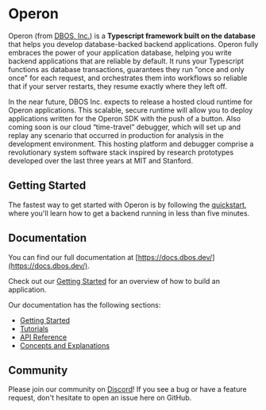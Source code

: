 # Operon

Operon (from [DBOS, Inc.](https://dbos.dev)) is a **Typescript framework built on the database** that helps you develop database-backed backend applications.
Operon fully embraces the power of your application database, helping you write backend applications that are reliable by default.
It runs your Typescript functions as database transactions, guarantees they run "once and only once" for each request, and orchestrates them into workflows so reliable that if your server restarts, they resume exactly where they left off.

In the near future, DBOS Inc. expects to release a hosted cloud runtime for Operon applications.
This scalable, secure runtime will allow you to deploy applications written for the Operon SDK with the push of a button.
Also coming soon is our cloud “time-travel” debugger, which will set up and replay any scenario that occurred in production for analysis in the development environment.
This hosting platform and debugger comprise a revolutionary system software stack inspired by research prototypes developed over the last three years at MIT and Stanford.

## Getting Started

The fastest way to get started with Operon is by following the [quickstart](https://docs.dbos.dev/getting-started/quickstart), where you'll learn how to get a backend running in less than five minutes.

## Documentation

You can find our full documentation at [https://docs.dbos.dev/](https://docs.dbos.dev/).

Check out our [Getting Started](https://docs.dbos.dev/category/getting-started) for an overview of how to build an application.

Our documentation has the following sections:

- [Getting Started](https://docs.dbos.dev/category/getting-started)
- [Tutorials](https://docs.dbos.dev/category/tutorials)
- [API Reference](https://docs.dbos.dev/category/api-reference)
- [Concepts and Explanations](https://docs.dbos.dev/category/concepts-and-explanations)

## Community

Please join our community on [Discord](https://discord.gg/VrYtAZD5v)!  If you see a bug or have a feature request, don't hesitate to open an issue here on GitHub.